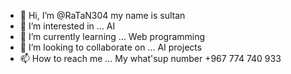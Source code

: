 - 👋 Hi, I’m @RaTaN304 my name is sultan
- 👀 I’m interested in ... AI
- 🌱 I’m currently learning ... Web programming
- 💞️ I’m looking to collaborate on ... AI projects
- 📫 How to reach me ...
My what'sup number +967 774 740 933
<!---
RaTaN304/RaTaN304 is a ✨ special ✨ repository because its `README.md` (this file) appears on your GitHub profile.
You can click the Preview link to take a look at your changes.
--->
